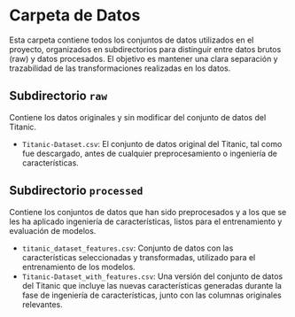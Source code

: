 # Carpeta de Datos

Esta carpeta contiene todos los conjuntos de datos utilizados en el proyecto, organizados en subdirectorios para distinguir entre datos brutos (raw) y datos procesados. El objetivo es mantener una clara separación y trazabilidad de las transformaciones realizadas en los datos.

## Subdirectorio `raw`

Contiene los datos originales y sin modificar del conjunto de datos del Titanic.

- `Titanic-Dataset.csv`: El conjunto de datos original del Titanic, tal como fue descargado, antes de cualquier preprocesamiento o ingeniería de características.

## Subdirectorio `processed`

Contiene los conjuntos de datos que han sido preprocesados y a los que se les ha aplicado ingeniería de características, listos para el entrenamiento y evaluación de modelos.

- `titanic_dataset_features.csv`: Conjunto de datos con las características seleccionadas y transformadas, utilizado para el entrenamiento de los modelos.
- `Titanic-Dataset_with_features.csv`: Una versión del conjunto de datos del Titanic que incluye las nuevas características generadas durante la fase de ingeniería de características, junto con las columnas originales relevantes.

